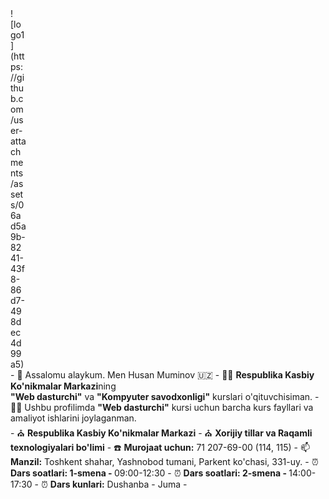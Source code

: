<div style="width: 25px;">
  ![logo1](https://github.com/user-attachments/assets/06ad5a9b-8241-43f8-86d7-498dec4d99a5)
</div>
- 👋 Assalomu alaykum. Men Husan Muminov 🇺🇿
- 👨‍⚕️ <b>Respublika Kasbiy Ko'nikmalar Markazi</b>ning <br> <b>"Web dasturchi"</b> va <b>"Kompyuter savodxonligi"</b> kurslari o'qituvchisiman.
- 👨‍💻 Ushbu profilimda <b>"Web dasturchi"</b> kursi uchun barcha kurs fayllari va amaliyot ishlarini joylaganman. <br>
- ⛪️ <b>Respublika Kasbiy Ko'nikmalar Markazi</b>
- ⛪️ <b>Xorijiy tillar va Raqamli texnologiyalari bo'limi</b>
- ☎️ <b>Murojaat uchun:</b> 71 207-69-00 (114, 115)
- 📫 <b>Manzil:</b> Toshkent shahar, Yashnobod tumani, Parkent ko'chasi, 331-uy.
- ⏰ <b>Dars soatlari: 1-smena - </b> 09:00-12:30
- ⏰ <b>Dars soatlari: 2-smena - </b> 14:00-17:30
- ⏰ <b>Dars kunlari:</b> Dushanba - Juma
- 

<!---
aytishniklaruz/aytishniklaruz is a ✨ special ✨ repository because its `README.md` (this file) appears on your GitHub profile.
You can click the Preview link to take a look at your changes.
--->
